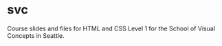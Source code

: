# svc
Course slides and files for HTML and CSS Level 1 for the School of Visual Concepts in Seattle.
